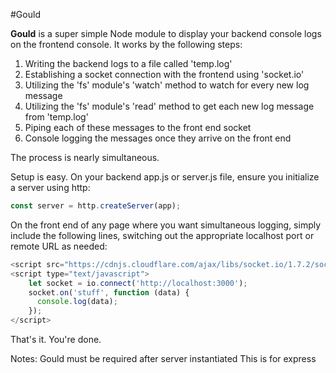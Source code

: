 #Gould

**Gould** is a super simple Node module to display your backend console logs on the frontend console. It works by the following steps:

1. Writing the backend logs to a file called 'temp.log'
2. Establishing a socket connection with the frontend using 'socket.io'
3. Utilizing the 'fs' module's 'watch' method to watch for every new log message
4. Utilizing the 'fs' module's 'read' method to get each new log message from 'temp.log'
5. Piping each of these messages to the front end socket
6. Console logging the messages once they arrive on the front end

The process is nearly simultaneous.

Setup is easy. On your backend app.js or server.js file, ensure you initialize a server using http:

```javascript
const server = http.createServer(app);
```

On the front end of any page where you want simultaneous logging, simply include the following lines, switching out the appropriate localhost port or remote URL as needed:

```javascript
<script src="https://cdnjs.cloudflare.com/ajax/libs/socket.io/1.7.2/socket.io.min.js"> </script>
<script type="text/javascript">
    let socket = io.connect('http://localhost:3000');
    socket.on('stuff', function (data) {
      console.log(data);
    });
</script>
```

That's it. You're done.


Notes:
Gould must be required after server instantiated
This is for express
